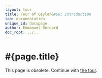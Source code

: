 ```yaml
---
layout: tour
title: Tour of Ceylon&#58; Introduction
tab: documentation
unique_id: docspage
author: Emmanuel Bernard
doc_root: ../..
---
```


# #{page.title}

This page is obsolete. Continue with [the tour](..).

 
